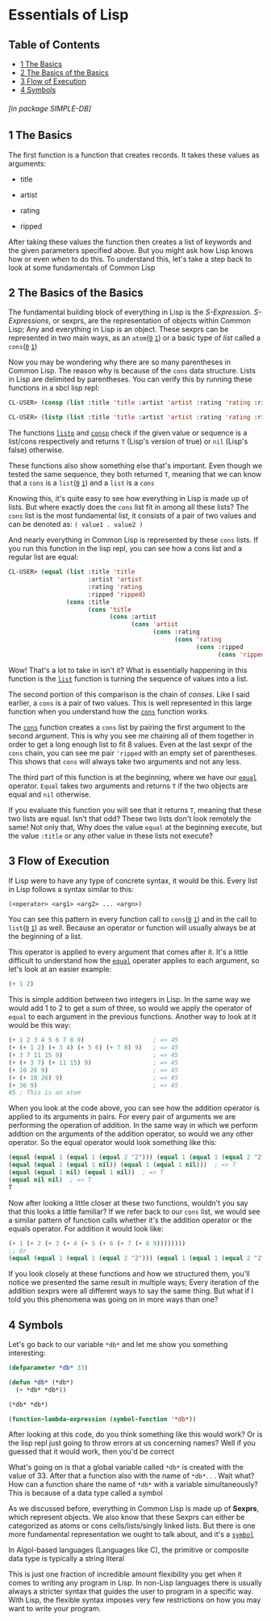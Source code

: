 <a id="x-28SIMPLE-DB-3A-40ESSENTIALS-OF-LISP-20MGL-PAX-3ASECTION-29"></a>
<a id="SIMPLE-DB:@ESSENTIALS-OF-LISP%20MGL-PAX:SECTION"></a>

# Essentials of Lisp

## Table of Contents

- [1 The Basics][3e78]
- [2 The Basics of the Basics][77a6]
- [3 Flow of Execution][0fd9]
- [4 Symbols][b896]

###### \[in package SIMPLE-DB\]
<a id="x-28SIMPLE-DB-3A-40THE-BASICS-20MGL-PAX-3ASECTION-29"></a>
<a id="SIMPLE-DB:@THE-BASICS%20MGL-PAX:SECTION"></a>

## 1 The Basics



The first function is a function that creates records.
It takes these values as arguments:

- title

- artist

- rating

- ripped

After taking these values the function then creates a list of keywords and the given parameters
specified above. But you might ask how Lisp knows how or even *when* to do this. To understand this,
let's take a step back to look at some fundamentals of Common Lisp



<a id="x-28SIMPLE-DB-3A-40THE-BASICS-OF-THE-BASICS-20MGL-PAX-3ASECTION-29"></a>
<a id="SIMPLE-DB:@THE-BASICS-OF-THE-BASICS%20MGL-PAX:SECTION"></a>

## 2 The Basics of the Basics



The fundamental building block of everything in Lisp is the *S-Expression*. *S-Expressions*, or sexprs,
are the representation of objects within Common Lisp; Any and everything in Lisp is an object.
These sexprs can be represented in two main ways, as an `atom`([`0`][5152] [`1`][a657]) or a basic type of *list*
called a `cons`([`0`][a237] [`1`][12a8])

Now you may be wondering why there are so many parentheses in Common Lisp. The reason why
is because of the `cons` data structure. Lists in Lisp are delimited by parentheses.
You can verify this by running these functions in a sbcl lisp repl:

```lisp
CL-USER> (consp (list :title 'title :artist 'artist :rating 'rating :ripped 'ripped))
```

```lisp
CL-USER> (listp (list :title 'title :artist 'artist :rating 'rating :ripped 'ripped))
```

The functions [`listp`][fefd] and [`consp`][6d19] check if the given value or sequence is a list/cons 
respectively and returns `T` (Lisp's version of true) or `nil` (Lisp's false) otherwise.

These functions also show something else that's important. Even though we tested the same sequence,
they both returned `T`, meaning that we can know that a `cons` is a `list`([`0`][79d8] [`1`][6d9f]) and
a `list` is a `cons`

Knowing this, it's quite easy to see how everything in Lisp is made up of lists. But where exactly
does the `cons` list fit in among all these lists? The `cons` list is the most fundamental
list, it consists of a pair of two values and can be denoted as: `( value1 . value2 )`

And nearly everything in Common Lisp is represented by these `cons` lists.
If you run this function in the lisp repl, you can see how a cons list and a regular list are equal:

```lisp
CL-USER> (equal (list :title 'title 
                      :artist 'artist 
                      :rating 'rating 
                      :ripped 'ripped) 
                (cons :title 
                      (cons 'title 
                            (cons :artist 
                                  (cons 'artist 
                                        (cons :rating 
                                              (cons 'rating 
                                                    (cons :ripped 
                                                          (cons 'ripped '())))))))))
```

Wow! That's a lot to take in isn't it? What is essentially happening in this function is the [`list`][6d9f]
function is turning the sequence of values into a list. 

The second portion of this comparison is the chain of *conses*. Like I said earlier,
a `cons` is a pair of two values. This is well represented in this large function
when you understand how the [`cons`][12a8] function works.

The [`cons`][12a8] function creates a `cons` list by pairing the first argument to the second argument.
This is why you see me chaining all of them together in order to get a long enough list to fit 8 values.
Even at the last sexpr of the `cons` chain, you can see me pair `'ripped` 
with an empty set of parentheses. This shows that `cons` will always take two arguments
and not any less.

The third part of this function is at the beginning, where we have our [`equal`][3fb5] operator. 
`Equal` takes two arguments and returns `T` if the two objects are equal and `nil`
otherwise.

If you evaluate this function you will see that it returns `T`, meaning that these two lists
are equal. Isn't that odd? These two lists don't look remotely the same! Not only that,
Why does the value `equal` at the beginning execute, but the value `:title` or 
any other value in these lists not execute?



<a id="x-28SIMPLE-DB-3A-40FLOW-OF-EXECUTION-20MGL-PAX-3ASECTION-29"></a>
<a id="SIMPLE-DB:@FLOW-OF-EXECUTION%20MGL-PAX:SECTION"></a>

## 3 Flow of Execution



If Lisp were to have any type of concrete syntax, it would be this.
Every list in Lisp follows a syntax similar to this:

```lisp
(<operator> <arg1> <arg2> ... <argn>)
```

You can see this pattern in every function call to `cons`([`0`][a237] [`1`][12a8]) and in the call to `list`([`0`][79d8] [`1`][6d9f])
as well. Because an operator or function will usually always be at the beginning of a list.

This operator is applied to every argument that comes after it. It's a little difficult to
understand how the [`equal`][3fb5] operater applies to each argument, so let's look at an easier example:

```lisp
(+ 1 2)
```

This is simple addition between two integers in Lisp. In the same way we would add 1 to 2 to get
a sum of three, so would we apply the operator of `equal` to each argument 
in the previous functions. Another way to look at it would be this way:

```lisp
(+ 1 2 3 4 5 6 7 8 9)                   ; => 45
(+ (+ 1 2) (+ 3 4) (+ 5 6) (+ 7 8) 9)   ; => 45
(+ 3 7 11 15 9)                         ; => 45
(+ (+ 3 7) (+ 11 15) 9)                 ; => 45
(+ 10 26 9)                             ; => 45
(+ (+ 10 26) 9)                         ; => 45
(+ 36 9)                                ; => 45
45 ; This is an atom
```

When you look at the code above, you can see how the addition operator is applied to its arguments
in pairs. For every pair of arguments we are performing the operation of addition.
In the same way in which we perform addtion on the arguments of the addition 
operator, so would we any other operator. So the equal operator would look something
like this:

```lisp
(equal (equal 1 (equal 1 (equal 2 "2"))) (equal 1 (equal 1 (equal 2 "2"))))  ; => T
(equal (equal 1 (equal 1 nil)) (equal 1 (equal 1 nil)))  ; => T
(equal (equal 1 nil) (equal 1 nil))  ; => T
(equal nil nil)  ; => T
T
```

Now after looking a little closer at these two functions, wouldn't you say that this looks
a little familiar? If we refer back to our `cons` list, we would see a similar
pattern of function calls whether it's the addition operator or the equals operator.
For addition it would look like:

```lisp
(+ 1 (+ 2 (+ 3 (+ 4 (+ 5 (+ 6 (+ 7 (+ 8 9))))))))
;; Or
(equal (equal 1 (equal 1 (equal 2 "2"))) (equal 1 (equal 1 (equal 2 "2"))))
```

If you look closely at these functions and how we structured them,
you'll notice we presented the same result in multiple ways;
Every iteration of the addition sexprs were all different ways to say the same thing.
But what if I told you this phenomena was going on in more ways than one?



<a id="x-28SIMPLE-DB-3A-40SYMBOLS-20MGL-PAX-3ASECTION-29"></a>
<a id="SIMPLE-DB:@SYMBOLS%20MGL-PAX:SECTION"></a>

## 4 Symbols



Let's go back to our variable `*db*` and let me show you something interesting:

```lisp
(defparameter *db* 33)

(defun *db* (*db*)
  (+ *db* *db*))

(*db* *db*)

(function-lambda-expression (symbol-function '*db*))
```

After looking at this code, do you think something like this would work?
Or is the lisp repl just going to throw errors at us concerning names?
Well if you guessed that it would work, then you'd be correct

What's going on is that a global variable called `*db*` is created with the value of 33.
After that a function also with the name of `*db*`. . . Wait what? How can a function
share the name of `*db*` with a variable simultaneously? This is because of a data type
called a symbol

As we discussed before, everything in Common Lisp is made up of **Sexprs**, which represent objects.
We also know that these Sexprs can either be categorized as atoms or cons cells/lists/singly linked
lists. But there is one more fundamental representation we ought to talk about, and it's a [`symbol`][e5af]

In Algol-based languages (Languages like C), the primitive or composite data type is typically a
string literal

This is just one fraction of incredible amount flexibility you get when
it comes to writing any program in Lisp. In non-Lisp languages there is 
usually always a stricter syntax that guides the user to program in
a specific way. With Lisp, the flexible syntax imposes very few restrictions on
how you may want to write your program.



  [0fd9]: #SIMPLE-DB:@FLOW-OF-EXECUTION%20MGL-PAX:SECTION "Flow of Execution"
  [12a8]: http://www.lispworks.com/documentation/HyperSpec/Body/f_cons.htm "CONS (MGL-PAX:CLHS FUNCTION)"
  [3e78]: #SIMPLE-DB:@THE-BASICS%20MGL-PAX:SECTION "The Basics"
  [3fb5]: http://www.lispworks.com/documentation/HyperSpec/Body/f_equal.htm "EQUAL (MGL-PAX:CLHS FUNCTION)"
  [5152]: http://www.lispworks.com/documentation/HyperSpec/Body/f_atom.htm "ATOM (MGL-PAX:CLHS FUNCTION)"
  [6d19]: http://www.lispworks.com/documentation/HyperSpec/Body/f_consp.htm "CONSP (MGL-PAX:CLHS FUNCTION)"
  [6d9f]: http://www.lispworks.com/documentation/HyperSpec/Body/f_list_.htm "LIST (MGL-PAX:CLHS FUNCTION)"
  [77a6]: #SIMPLE-DB:@THE-BASICS-OF-THE-BASICS%20MGL-PAX:SECTION "The Basics of the Basics"
  [79d8]: http://www.lispworks.com/documentation/HyperSpec/Body/t_list.htm "LIST (MGL-PAX:CLHS CLASS)"
  [a237]: http://www.lispworks.com/documentation/HyperSpec/Body/t_cons.htm "CONS (MGL-PAX:CLHS CLASS)"
  [a657]: http://www.lispworks.com/documentation/HyperSpec/Body/t_atom.htm "ATOM (MGL-PAX:CLHS TYPE)"
  [b896]: #SIMPLE-DB:@SYMBOLS%20MGL-PAX:SECTION "Symbols"
  [e5af]: http://www.lispworks.com/documentation/HyperSpec/Body/t_symbol.htm "SYMBOL (MGL-PAX:CLHS CLASS)"
  [fefd]: http://www.lispworks.com/documentation/HyperSpec/Body/f_listp.htm "LISTP (MGL-PAX:CLHS FUNCTION)"
